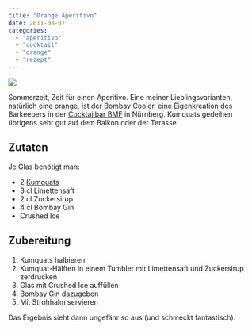 ```yaml
---
title: "Orange Aperitivo"
date: 2011-08-07
categories: 
  - "aperitivo"
  - "cocktail"
  - "orange"
  - "rezept"
---
```


![](./images/orange-aperetivo.jpg)

Sommerzeit, Zeit für einen Aperitivo. Eine meiner Lieblingsvarianten, natürlich eine orange, ist der Bombay Cooler, eine Eigenkreation des Barkeepers in der [Cocktailbar BMF](http://www.bmf-bar.de/) in Nürnberg. Kumquats gedeihen übrigens sehr gut auf dem Balkon oder der Terasse.

<!-- more -->

## Zutaten

Je Glas benötigt man:

- 2 [Kumquats](http://de.wikipedia.org/wiki/Kumquats)
- 3 cl Limettensaft
- 2 cl Zuckersirup
- 4 cl Bombay Gin
- Crushed Ice

## Zubereitung

1. Kumquats halbieren
2. Kumquat-Hälften in einem Tumbler mit Limettensaft und Zuckersirup zerdrücken
3. Glas mit Crushed Ice auffüllen
4. Bombay Gin dazugeben
5. Mit Strohhalm servieren

Das Ergebnis sieht dann ungefähr so aus (und schmeckt fantastisch).
